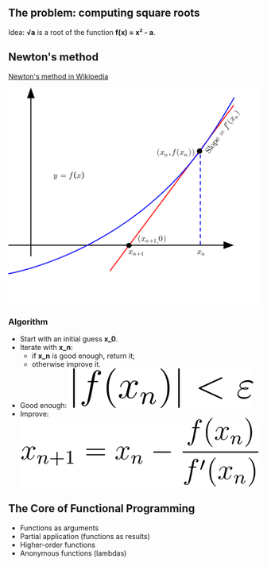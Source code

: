 ## The problem: computing square roots

Idea: **√a** is a root of the function **f(x) = x² - a**.


## Newton's method

[Newton's method in Wikipedia](https://en.wikipedia.org/wiki/Newton%27s_method)

![Newton's method](img/02-newton_iteration.svg)

### Algorithm

* Start with an initial guess **x_0**.
* Iterate with **x_n**:
    * if **x_n** is good enough, return it;
    * otherwise improve it.
* Good enough: ![|f(x_n)| < \varepsilon](img/02-newton_good_enough.png)
* Improve: ![x_{n+1}=x_{n}-{\frac {f(x_{n})}{f'(x_{n})}}](img/02-newton_improve.png)

## The Core of Functional Programming

* Functions as arguments
* Partial application (functions as results)
* Higher-order functions
* Anonymous functions (lambdas)